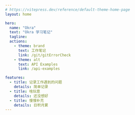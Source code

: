 ```yaml
---
# https://vitepress.dev/reference/default-theme-home-page
layout: home

hero:
  name: "Okra"
  text: "Okra 学习笔记"
  tagline: 
  actions:
    - theme: brand
      text: 工作笔记
      link: /git/gitErrorCheck
    - theme: alt
      text: API Examples
      link: /api-examples

features:
  - title: 记录工作遇到的问题
    details: 简单记录
  - title: 啥玩意
    details: 还没想好
  - title: 慢慢补充
    details: 日积月累
---
```


